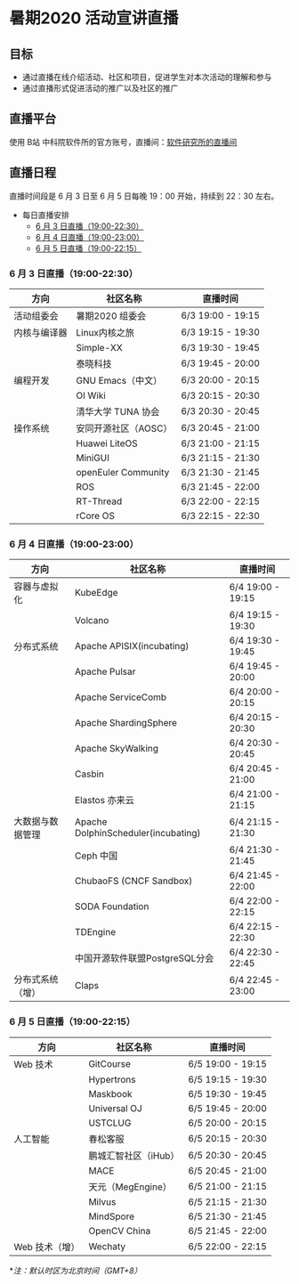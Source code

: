 # 暑期2020 活动宣讲直播

## 目标

- 通过直播在线介绍活动、社区和项目，促进学生对本次活动的理解和参与
- 通过直播形式促进活动的推广以及社区的推广

## 直播平台

使用 B站 中科院软件所的官方账号，直播间：[软件研究所的直播间](https://live.bilibili.com/22221041)

## 直播日程

直播时间段是 6 月 3 日至 6 月 5 日每晚 19：00 开始，持续到 22：30 左右。

- 每日直播安排
  - [6 月 3 日直播（19:00-22:30）](#6-月-3-日直播（1900-2230）)
  - [6 月 4 日直播（19:00-23:00）](#6-月-4-日直播（1900-2300）)
  - [6 月 5 日直播（19:00-22:15）](#6-月-5-日直播（1900-2215）)

### 6 月 3 日直播（19:00-22:30）

| 方向      | 社区名称                             | 直播时间           |
|----------|-------------------------------------|-------------------|
| 活动组委会 | 暑期2020 组委会                       | 6/3 19:00 - 19:15 |
| 内核与编译器 | Linux内核之旅                      | 6/3 19:15 - 19:30 |
|          | Simple-XX                           | 6/3 19:30 - 19:45 |
|          | 泰晓科技                             | 6/3 19:45 - 20:00 |
| 编程开发   | GNU Emacs（中文）                    | 6/3 20:00 - 20:15 |
|          | OI Wiki                             | 6/3 20:15 - 20:30 |
|          | 清华大学 TUNA 协会                    | 6/3 20:30 - 20:45 |
| 操作系统   | 安同开源社区（AOSC）                  | 6/3 20:45 - 21:00 |
|          | Huawei LiteOS                       | 6/3 21:00 - 21:15 |
|          | MiniGUI                             | 6/3 21:15 - 21:30 |
|          | openEuler Community                 | 6/3 21:30 - 21:45 |
|          | ROS                                 | 6/3 21:45 - 22:00 |
|          | RT-Thread                           | 6/3 22:00 - 22:15 |
|          | rCore OS                            | 6/3 22:15 - 22:30 |

### 6 月 4 日直播（19:00-23:00）

| 方向      | 社区名称                             | 直播时间           |
|----------|-------------------------------------|-------------------|
| 容器与虚拟化   | KubeEdge                        | 6/4 19:00 - 19:15 |
|          | Volcano                             | 6/4 19:15 - 19:30 |
| 分布式系统    | Apache APISIX(incubating)        | 6/4 19:30 - 19:45 |
|          | Apache Pulsar                       | 6/4 19:45 - 20:00 |
|          | Apache ServiceComb                  | 6/4 20:00 - 20:15 |
|          | Apache ShardingSphere               | 6/4 20:15 - 20:30 |
|          | Apache SkyWalking                   | 6/4 20:30 - 20:45 |
|          | Casbin                              | 6/4 20:45 - 21:00 |
|          | Elastos 亦来云                       | 6/4 21:00 - 21:15 |
| 大数据与数据管理 | Apache DolphinScheduler(incubating) | 6/4 21:15 - 21:30 |
|          | Ceph 中国                            | 6/4 21:30 - 21:45 |
|          | ChubaoFS (CNCF Sandbox)             | 6/4 21:45 - 22:00 |
|          | SODA Foundation                     | 6/4 22:00 - 22:15 |
|          | TDEngine                            | 6/4 22:15 - 22:30 |
|          | 中国开源软件联盟PostgreSQL分会          | 6/4 22:30 - 22:45 |
| 分布式系统（增） | Claps                          | 6/4 22:45 - 23:00 |

### 6 月 5 日直播（19:00-22:15）

| 方向      | 社区名称                             | 直播时间           |
|----------|-------------------------------------|-------------------|
| Web 技术  | GitCourse                           | 6/5 19:00 - 19:15 |
|          | Hypertrons                          | 6/5 19:15 - 19:30 |
|          | Maskbook                            | 6/5 19:30 - 19:45 |
|          | Universal OJ                        | 6/5 19:45 - 20:00 |
|          | USTCLUG                             | 6/5 20:00 - 20:15 |
| 人工智能     | 春松客服                           | 6/5 20:15 - 20:30 |
|          | 鹏城汇智社区（iHub）                   | 6/5 20:30 - 20:45 |
|          | MACE                                | 6/5 20:45 - 21:00 |
|          | 天元（MegEngine）                     | 6/5 21:00 - 21:15 |
|          | Milvus                              | 6/5 21:15 - 21:30 |
|          | MindSpore                           | 6/5 21:30 - 21:45 |
|          | OpenCV China                        | 6/5 21:45 - 22:00 |
| Web 技术（增）| Wechaty                          | 6/5 22:00 - 22:15 |

**注：默认时区为北京时间（GMT+8）*
